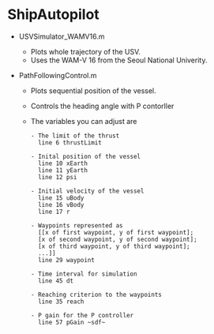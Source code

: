 # ShipAutopilot

* USVSimulator_WAMV16.m
  - Plots whole trajectory of the USV.
  - Uses the WAM-V 16 from the Seoul National Univerity.
    
* PathFollowingControl.m
  - Plots sequential position of the vessel.
  - Controls the heading angle with P contorller
  - The variables you can adjust are
  
     ```
     - The limit of the thrust
       line 6 thrustLimit    
     
     - Inital position of the vessel
       line 10 xEarth       
       line 11 yEarth 
       line 12 psi 
      
     - Initial velocity of the vessel
       line 15 uBody
       line 16 vBody
       line 17 r
    
     - Waypoints represented as 
       [[x of first waypoint, y of first waypoint];
       [x of second waypoint, y of second waypoint];
       [x of third waypoint, y of third waypoint];
       ...]]
       line 29 waypoint
    
     - Time interval for simulation 
       line 45 dt
      
     - Reaching criterion to the waypoints
       line 35 reach
      
     - P gain for the P controller
       line 57 pGain ~sdf~
      ```
